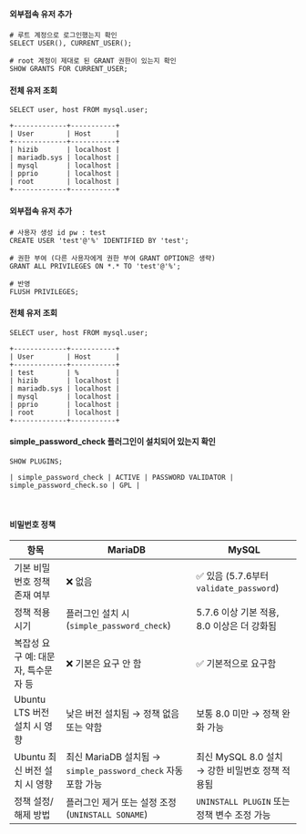 #### 외부접속 유저 추가
```less
# 루트 계정으로 로그인했는지 확인
SELECT USER(), CURRENT_USER();

# root 계정이 제대로 된 GRANT 권한이 있는지 확인
SHOW GRANTS FOR CURRENT_USER;
```

#### 전체 유저 조회
```less
SELECT user, host FROM mysql.user;

+-------------+-----------+
| User        | Host      |
+-------------+-----------+
| hizib       | localhost |
| mariadb.sys | localhost |
| mysql       | localhost |
| pprio       | localhost |
| root        | localhost |
+-------------+-----------+
```


#### 외부접속 유저 추가
```less
# 사용자 생성 id pw : test
CREATE USER 'test'@'%' IDENTIFIED BY 'test';

# 권한 부여 (다른 사용자에게 권한 부여 GRANT OPTION은 생략)
GRANT ALL PRIVILEGES ON *.* TO 'test'@'%';

# 반영
FLUSH PRIVILEGES;
```


#### 전체 유저 조회
```less
SELECT user, host FROM mysql.user;

+-------------+-----------+
| User        | Host      |
+-------------+-----------+
| test        | %         |
| hizib       | localhost |
| mariadb.sys | localhost |
| mysql       | localhost |
| pprio       | localhost |
| root        | localhost |
+-------------+-----------+
```

#### simple_password_check 플러그인이 설치되어 있는지 확인
```less
SHOW PLUGINS;

| simple_password_check | ACTIVE | PASSWORD VALIDATOR | simple_password_check.so | GPL |
```
<br>

#### 비밀번호 정책

| 항목                    | MariaDB                                           | MySQL                              |
| --------------------- | ------------------------------------------------- | ---------------------------------- |
| 기본 비밀번호 정책 존재 여부      | ❌ 없음                                              | ✅ 있음 (5.7.6부터 `validate_password`) |
| 정책 적용 시기              | 플러그인 설치 시 (`simple_password_check`)               | 5.7.6 이상 기본 적용, 8.0 이상은 더 강화됨      |
| 복잡성 요구 예: 대문자, 특수문자 등 | ❌ 기본은 요구 안 함                                      | ✅ 기본적으로 요구함                        |
| Ubuntu LTS 버전 설치 시 영향 | 낮은 버전 설치됨 → 정책 없음 또는 약함                           | 보통 8.0 미만 → 정책 완화 가능               |
| Ubuntu 최신 버전 설치 시 영향  | 최신 MariaDB 설치됨 → `simple_password_check` 자동 포함 가능 | 최신 MySQL 8.0 설치 → 강한 비밀번호 정책 적용됨   |
| 정책 설정/해제 방법           | 플러그인 제거 또는 설정 조정 (`UNINSTALL SONAME`)             | `UNINSTALL PLUGIN` 또는 정책 변수 조정 가능  |






